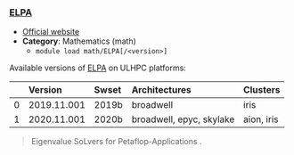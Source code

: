 ### [ELPA](https://elpa.rzg.mpg.de)

* [Official website](https://elpa.rzg.mpg.de)
* __Category__: Mathematics (math)
    -  `module load math/ELPA[/<version>]`

Available versions of [ELPA](https://elpa.rzg.mpg.de) on ULHPC platforms:

|    | Version     | Swset   | Architectures            | Clusters   |
|---:|:------------|:--------|:-------------------------|:-----------|
|  0 | 2019.11.001 | 2019b   | broadwell                | iris       |
|  1 | 2020.11.001 | 2020b   | broadwell, epyc, skylake | aion, iris |

> Eigenvalue SoLvers for Petaflop-Applications .
